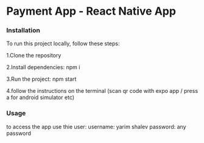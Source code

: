 # Payment App - React Native App

### Installation
To run this project locally, follow these steps:

1.Clone the repository

2.Install dependencies: npm i 

3.Run the project: npm start

4.follow the instructions on the terminal (scan qr code with expo app / press a for android simulator etc)

### Usage
to access the app use thie user:
username: yarim shalev
password: any password
